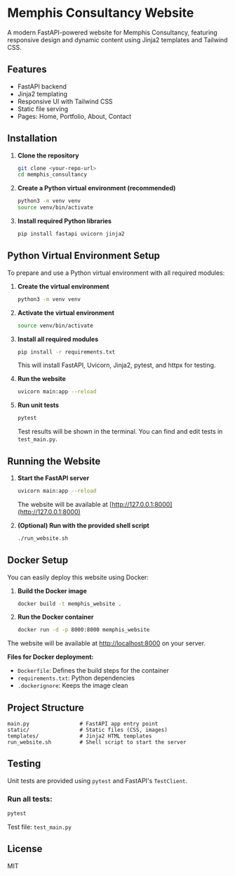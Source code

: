 # Memphis Consultancy Website

A modern FastAPI-powered website for Memphis Consultancy, featuring responsive design and dynamic content using Jinja2 templates and Tailwind CSS.

## Features
- FastAPI backend
- Jinja2 templating
- Responsive UI with Tailwind CSS
- Static file serving
- Pages: Home, Portfolio, About, Contact

## Installation

1. **Clone the repository**
   ```bash
   git clone <your-repo-url>
   cd memphis_consultancy
   ```

2. **Create a Python virtual environment (recommended)**
   ```bash
   python3 -m venv venv
   source venv/bin/activate
   ```

3. **Install required Python libraries**
   ```bash
   pip install fastapi uvicorn jinja2
   ```

## Python Virtual Environment Setup

To prepare and use a Python virtual environment with all required modules:

1. **Create the virtual environment**
   ```bash
   python3 -m venv venv
   ```

2. **Activate the virtual environment**
   ```bash
   source venv/bin/activate
   ```

3. **Install all required modules**
   ```bash
   pip install -r requirements.txt
   ```
   This will install FastAPI, Uvicorn, Jinja2, pytest, and httpx for testing.

4. **Run the website**
   ```bash
   uvicorn main:app --reload
   ```

5. **Run unit tests**
   ```bash
   pytest
   ```
   Test results will be shown in the terminal. You can find and edit tests in `test_main.py`.

## Running the Website

1. **Start the FastAPI server**
   ```bash
   uvicorn main:app --reload
   ```
   The website will be available at [http://127.0.0.1:8000](http://127.0.0.1:8000)

2. **(Optional) Run with the provided shell script**
   ```bash
   ./run_website.sh
   ```

## Docker Setup

You can easily deploy this website using Docker:

1. **Build the Docker image**
   ```bash
   docker build -t memphis_website .
   ```

2. **Run the Docker container**
   ```bash
   docker run -d -p 8000:8000 memphis_website
   ```

The website will be available at [http://localhost:8000](http://localhost:8000) on your server.

**Files for Docker deployment:**
- `Dockerfile`: Defines the build steps for the container
- `requirements.txt`: Python dependencies
- `.dockerignore`: Keeps the image clean

## Project Structure
```
main.py                # FastAPI app entry point
static/                # Static files (CSS, images)
templates/             # Jinja2 HTML templates
run_website.sh         # Shell script to start the server
```

## Testing

Unit tests are provided using `pytest` and FastAPI's `TestClient`.

### Run all tests:
```bash
pytest
```

Test file: `test_main.py`

## License
MIT
